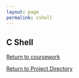 ```yaml
---
layout: page
permalink: cshell
---
```


**C Shell**
--------------


[Return to coursework](https://jonscott20.github.io/course_work/)

[Return to Project Directory](https://jonscott20.github.io/project_directory/)
